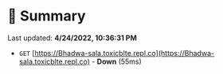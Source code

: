 # 📖 Summary
Last updated: **4/24/2022, 10:36:31 PM**

- `GET` [https://Bhadwa-sala.toxicblte.repl.co](https://Bhadwa-sala.toxicblte.repl.co) - **Down** (55ms)

